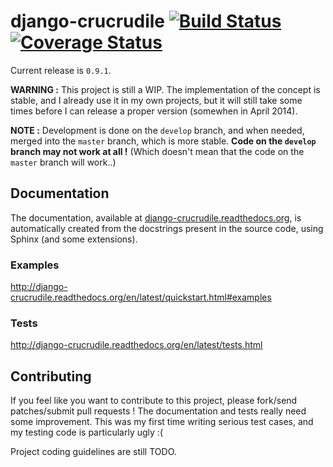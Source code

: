 django-crucrudile [![Build Status](https://travis-ci.org/pstch/django-crucrudile.svg?branch=crucrudile)](https://travis-ci.org/pstch/django-crucrudile) [![Coverage Status](https://coveralls.io/repos/pstch/django-crucrudile/badge.png?branch=crucrudile)](https://coveralls.io/r/pstch/django-crucrudile?branch=crucrudile)
=================

Current release is `0.9.1`.

**WARNING :** This project is still a WIP. The implementation of the concept is stable, and I already use it in my own projects, but it will still take some times before I can release a proper version (somewhen in April 2014).

**NOTE :** Development is done on the `develop` branch, and when needed, merged into the `master` branch, which is more stable. **Code on the `develop` branch may not work at all !** (Which doesn't mean that the code on the `master` branch will work..)

## Documentation

The documentation, available at [django-crucrudile.readthedocs.org](http://django-crucrudile.readthedocs.org/en/latest/), is automatically created from the docstrings present in the source code, using Sphinx (and some extensions).

### Examples

http://django-crucrudile.readthedocs.org/en/latest/quickstart.html#examples

### Tests

http://django-crucrudile.readthedocs.org/en/latest/tests.html

## Contributing

If you feel like you want to contribute to this project, please fork/send patches/submit pull requests ! The documentation and tests really need some improvement. This was my first time writing serious test cases, and my testing code is particularly ugly :(

Project coding guidelines are still TODO.
